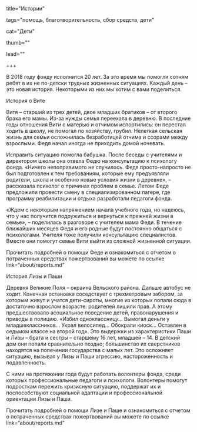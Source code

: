 title="Истории" 

tags="помощь, благотворительность, сбор средств, дети" 

cat="Дети" 

thumb="" 

lead=""

+++

В 2018 году фонду исполнится 20 лет. За это время мы помогли сотням ребят в их не по-детски трудных жизненных ситуациях. Каждый день – это новая история. Некоторыми из них мы хотим с вами поделиться.

История о Вите

Витя – старший из трех детей, двое младших братиков – от второго брака его мамы. Из-за нужды семья переехала в деревню. В последние годы отношения Вити с матерью и отчимом испортились: он перестал ходить в школу, не помогал по хозяйству, грубил. Нелегкая сельская жизнь для семьи осложнилась безработицей отчима и ссорами между взрослыми. Федя начал иногда не приходить домой ночевать.

Исправить ситуацию помогла бабушка. После беседы с учителями и директором школы она отвела Федю на консультацию к психологу фонда. «Ничего непоправимого не случилось. Федя просто-напросто не был подготовлен к тем требованиям, которые ему предъявляли родители, школа и особенно новые условия жизни в деревне», – рассказала психолог о причинах проблем в семье.
Летом Феде предложили провести смену в специализированном лагере, где программу реабилитации и отдыха разработали педагоги фонда.

«Ждем с некоторым напряжением начала учебного года, но надеюсь, что у нас получится подружиться и вернуться к прежней жизни в семье», – поделилась в разговоре с учителем мама Феди. В течение ближайших месяцев Федя и его родные будут постоянно общаться с психологами. Учителя тоже получили консультацию специалистов. Вместе они помогут семье Вити выйти из сложной жизненной ситуации.

Прочитать подробней о помощи Феде и ознакомиться с отчетом о потраченных средствах пожертвований вы можете по ссылке link=“about/reports.md”

История Лизы и Паши

Деревня Великие Поля – окраина Вельского района. Дальше автобус не ходит. Конечная остановка соседствует с трехметровым забором, за которым живут и учатся дети-сироты, многие из которых попали сюда в достаточно взрослом возрасте: родителей лишили прав. А этому предшествовало асоциальное поведение детей, правонарушения и приводы в полицию.
«Избил одноклассницу... Вымогал деньги у младшеклассников... Украл велосипед… Обокрали киоск… Оставлен в седьмом классе на второй год». Это выдержки из характеристики Паши и Лизы – брата и сестры – старшему 16 лет, младшей – 14. В детский дом они попали сравнительно поздно; большинство их сверстников находятся на попечении государства с малых лет. Это осложняет ситуацию, вызывая у Лизы и Паши агрессию, настороженность и подавленность.

С ними на протяжении года будут работать волонтеры фонда, среди которых профессиональные педагоги и психологи. Волонтеры помогут подросткам пережить кризисную ситуацию, поддержат их и поспособствуют социальной адаптации и профессиональной ориентации Лизы и Паши.

Прочитать подробней о помощи Лизе и Паше и ознакомиться с отчетом о потраченных средствах пожертвований вы можете по ссылке link=“about/reports.md”

